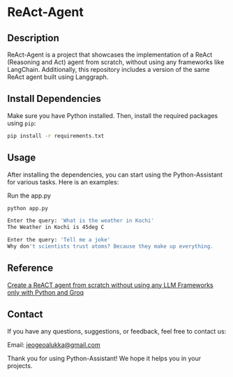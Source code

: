 # ReAct-Agent

## Description
ReAct-Agent is a project that showcases the implementation of a ReAct (Reasoning and Act) agent from scratch, without using any frameworks like LangChain. Additionally, this repository includes a version of the same ReAct agent built using Langgraph.

## Install Dependencies
Make sure you have Python installed. Then, install the required packages using `pip`:

```bash
pip install -r requirements.txt
```

## Usage
After installing the dependencies, you can start using the Python-Assistant for various tasks. Here is an examples:

Run the app.py
```bash
python app.py

Enter the query: 'What is the weather in Kochi'
The Weather in Kochi is 45deg C

Enter the query: 'Tell me a joke'
Why don't scientists trust atoms? Because they make up everything.
```

## Reference

[Create a ReACT agent from scratch without using any LLM Frameworks only with Python and Groq](https://medium.com/the-ai-forum/create-a-react-agent-from-scratch-without-using-any-llm-frameworks-only-with-python-and-groq-c10510d32dbc)

## Contact
If you have any questions, suggestions, or feedback, feel free to contact us:

Email: [jeogeoalukka@gmail.com](malto:jeogeoalukka@gmail.com)

Thank you for using Python-Assistant! We hope it helps you in your projects.
